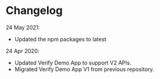 # Changelog


24 May 2021:
- Updated the npm packages to latest

24 Apr 2020: 
- Updated Verify Demo App to support V2 APIs. 
- Migrated Verify Demo App V1 from previous repository.